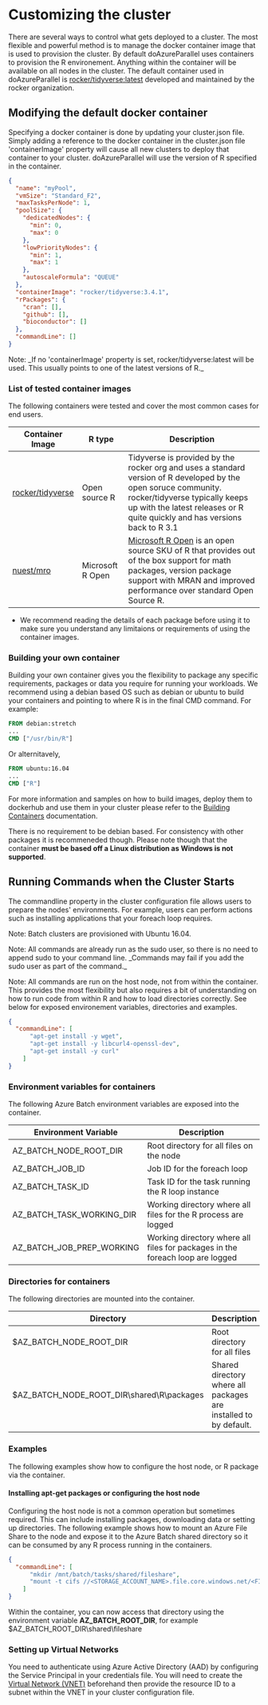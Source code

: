 # Customizing the cluster

There are several ways to control what gets deployed to a cluster. The most flexible and powerful method is to manage the docker container image that is used to provision the cluster. By default doAzureParallel uses containers to provision the R environement. Anything within the container will be available on all nodes in the cluster. The default container used in doAzureParallel is [rocker/tidyverse:latest](https://hub.docker.com/r/rocker/tidyverse/) developed and maintained by the rocker organization.

## Modifying the default docker container

Specifying a docker container is done by updating your cluster.json file. Simply adding a reference to the docker container in the cluster.json file 'containerImage' property will cause all new clusters to deploy that container to your cluster. doAzureParallel will use the version of R specified in the container.

```json
{
  "name": "myPool",
  "vmSize": "Standard_F2",
  "maxTasksPerNode": 1,
  "poolSize": {
    "dedicatedNodes": {
      "min": 0,
      "max": 0
    },
    "lowPriorityNodes": {
      "min": 1,
      "max": 1
    },
    "autoscaleFormula": "QUEUE"
  },
  "containerImage": "rocker/tidyverse:3.4.1",
  "rPackages": {
    "cran": [],
    "github": [],
    "bioconductor": []
  },
  "commandLine": []
}
```

Note: \_If no 'containerImage' property is set, rocker/tidyverse:latest will be used. This usually points to one of the latest versions of R.\_

### List of tested container images

The following containers were tested and cover the most common cases for end users.

Container Image | R type | Description
--- | --- | ---
[rocker/tidyverse](https://hub.docker.com/r/rocker/r-ver/) | Open source R | Tidyverse is provided by the rocker org and uses a standard version of R developed by the open soruce community. rocker/tidyverse typically keeps up with the latest releases or R quite quickly and has versions back to R 3.1
[nuest/mro](https://hub.docker.com/r/nuest/mro/) | Microsoft R Open | [Microsoft R Open](https://mran.microsoft.com/open/) is an open source SKU of R that provides out of the box support for math packages, version package support with MRAN and improved performance over standard Open Source R.

* We recommend reading the details of each package before using it to make sure you understand any limitaions or requirements of using the container images.

### Building your own container

Building your own container gives you the flexibility to package any specific requirements, packages or data you require for running your workloads. We recommend using a debian based OS such as debian or ubuntu to build your containers and pointing to where R is in the final CMD command. For example:

```dockerfile
FROM debian:stretch
...
CMD ["/usr/bin/R"]
```

Or alternitavely,

```dockerfile
FROM ubuntu:16.04
...
CMD ["R"]
```

For more information and samples on how to build images, deploy them to dockerhub and use them in your cluster please refer to the [Building Containers](./33-building-containers.md) documentation.

There is no requirement to be debian based. For consistency with other packages it is recommeneded though. Please note though that the container **must be based off a Linux distribution as Windows is not supported**.



## Running Commands when the Cluster Starts

The commandline property in the cluster configuration file allows users to prepare the nodes' environments. For example, users can perform actions such as installing applications that your foreach loop requires.

Note: Batch clusters are provisioned with Ubuntu 16.04.

Note: All commands are already run as the sudo user, so there is no need to append sudo to your command line. \_Commands may fail if you add the sudo user as part of the command.\_

Note: All commands are run on the host node, not from within the container. This provides the most flexibility but also requires a bit of understanding on how to run code from within R and how to load directories correctly. See below for exposed environement variables, directories and examples.

```json
{
  "commandLine": [
      "apt-get install -y wget",
      "apt-get install -y libcurl4-openssl-dev",
      "apt-get install -y curl"
    ]
}
```

### Environment variables for containers

The following Azure Batch environment variables are exposed into the container.

Environment Variable | Description
--- | ---
AZ\_BATCH\_NODE\_ROOT\_DIR | Root directory for all files on the node
AZ\_BATCH\_JOB\_ID | Job ID for the foreach loop
AZ\_BATCH\_TASK\_ID | Task ID for the task running the R loop instance
AZ\_BATCH\_TASK\_WORKING\_DIR | Working directory where all files for the R process are logged
AZ\_BATCH\_JOB\_PREP\_WORKING | Working directory where all files for packages in the foreach loop are logged

### Directories for containers

The following directories are mounted into the container.

Directory | Description
--- | ---
$AZ\_BATCH\_NODE\_ROOT\_DIR | Root directory for all files
$AZ\_BATCH\_NODE\_ROOT\_DIR\shared\R\packages | Shared directory where all packages are installed to by default.

### Examples

The following examples show how to configure the host node, or R package via the container.

#### Installing apt-get packages or configuring the host node

Configuring the host node is not a common operation but sometimes required. This can include installing packages, downloading data or setting up directories. The following example shows how to mount an Azure File Share to the node and expose it to the Azure Batch shared directory so it can be consumed by any R process running in the containers.

```json
{
  "commandLine": [
      "mkdir /mnt/batch/tasks/shared/fileshare",
      "mount -t cifs //<STORAGE_ACCOUNT_NAME>.file.core.windows.net/<FILE_SHARE_NAME> /mnt/batch/tasks/shared/fileshare -o vers=3.0 username=<STORAGE_ACCOUNT_NAME>,password=<STORAGE_ACCOUNT_KEY>==,dir_mode=0777,file_mode=0777,sec=ntlmssp"
    ]
}
```

Within the container, you can now access that directory using the environment variable **AZ\_BATCH\_ROOT\_DIR**, for example $AZ\_BATCH\_ROOT\_DIR\shared\fileshare

### Setting up Virtual Networks

You need to authenticate using Azure Active Directory (AAD) by configuring the Service Principal in your credentials file. You will need to create the [Virtual Network (VNET)](https://azure.microsoft.com/en-us/services/virtual-network/) beforehand then provide the resource ID to a subnet within the VNET in your cluster configuration file. 
